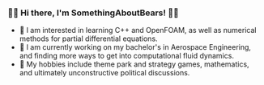 ### 🐻🐼 Hi there, I'm SomethingAboutBears! 🐼🐻
- 🌌 I am interested in learning C++ and OpenFOAM, as well as numerical methods for partial differential equations.
- 🧊 I am currently working on my bachelor's in Aerospace Engineering, and finding more ways to get into computational fluid dynamics.
- 🎍 My hobbies include theme park and strategy games, mathematics, and ultimately unconstructive political discussions.
<!--
**SomethingAboutBears/SomethingAboutBears** is a ✨ _special_ ✨ repository because its `README.md` (this file) appears on your GitHub profile.

Here are some ideas to get you started:

- 🔭 I’m currently working on ...
- 🌱 I’m currently learning ...
- 👯 I’m looking to collaborate on ...
- 🤔 I’m looking for help with ...
- 💬 Ask me about ...
- 📫 How to reach me: ...
- 😄 Pronouns: ...
- ⚡ Fun fact: ...
-->
